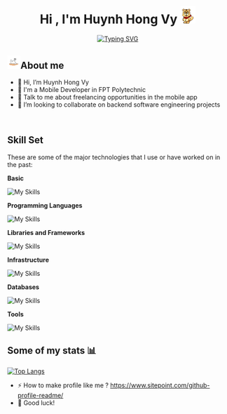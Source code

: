 <h1 align="center"><b>Hi , I'm Huynh Hong Vy </b><img src="./assets/hi.gif" width="35"></h1>

<p align="center">
<a href="https://git.io/typing-svg"><img src="https://readme-typing-svg.demolab.com?font=Montserrat&weight=600&size=24&pause=1000&color=F7DB1A&center=true&vCenter=true&width=1080&height=24&lines=Life+is+a+journey+of+self-discovery+and+endless+possibilities.+;Every+person+has+a+unique+story+waiting+to+be+told.;The+beauty+of+life+lies+in+embracing+both+joys+and+challenges" alt="Typing SVG" /></a>
</p>

## <picture><img src = "./assets/about_me.gif" width =30px>**About me**</picture>

- 👋 Hi, I’m Huynh Hong Vy
- 💼 I'm a Mobile Developer in FPT Polytechnic
- 💬 Talk to me about freelancing opportunities in the mobile app
- 👯 I’m looking to collaborate on backend software engineering projects

<br>

## Skill Set

These are some of the major technologies that I use or have worked on in the past:

**Basic**

<img src="https://skillicons.dev/icons?i=html,css,figma,scss,bootstrap,tailwind&perline=8&theme=light" alt="My Skills" />

**Programming Languages**

<img src="https://skillicons.dev/icons?i=js,typescript,dart,java,kotlin,go&perline=8&theme=light" alt="My Skills" />

**Libraries and Frameworks**

<img src="https://skillicons.dev/icons?i=react,flutter,express,nestjs,angular,electron&perline=8&theme=light" alt="My Skills" />

**Infrastructure**

<img src="https://skillicons.dev/icons?i=firebase,googlecloud,docker,nodejs,gradle&perline=8&theme=light" alt="My Skills" />

**Databases**

<img src="https://skillicons.dev/icons?i=mysql,postgres,mongodb,redis&perline=8&theme=light" alt="My Skills" />

**Tools**

<img src="https://skillicons.dev/icons?i=vscode,androidstudio,idea,postman,linux,git,github&perline=8&theme=light" alt="My Skills" />

## Some of my stats :bar_chart:

[![Top Langs](https://github-readme-stats.vercel.app/api/top-langs/?username=vixyninja&layout=compact&theme=vision-friendly-dark&langs_count=8)](https://github.com/anuraghazra/github-readme-stats)

- :zap: How to make profile like me ? https://www.sitepoint.com/github-profile-readme/
- :seedling: Good luck!
